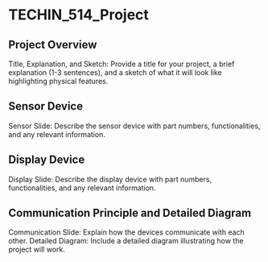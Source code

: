 # TECHIN_514_Project
## Project Overview
Title, Explanation, and Sketch: Provide a title for your project, a brief explanation (1-3 sentences), and a sketch of what it will look like highlighting physical features.
## Sensor Device
Sensor Slide: Describe the sensor device with part numbers, functionalities, and any relevant information.
## Display Device
Display Slide: Describe the display device with part numbers, functionalities, and any relevant information.
## Communication Principle and Detailed Diagram
Communication Slide: Explain how the devices communicate with each other.
Detailed Diagram: Include a detailed diagram illustrating how the project will work.
